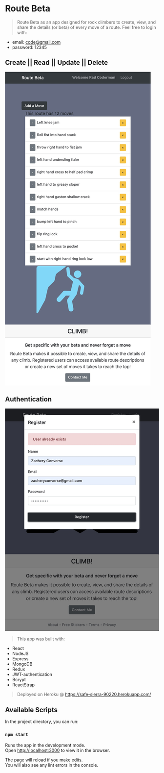 # Route Beta
> Route Beta as an app designed for rock climbers to create, view, and share the details (or beta) of every move of a route.
> Feel free to login with:
- email: code@gmail.com
- password: 12345

## Create || Read || Update || Delete
![Mobile Image](public/RouteBeta.jpg)

## Authentication
![Mobile Image](public/beta.jpg)


> This app was built with:
* React
* NodeJS
* Express
* MongoDB
* Redux
* JWT-authentication
* Bcrypt
* ReactStrap


> Deployed on Heroku @ https://safe-sierra-90220.herokuapp.com/

## Available Scripts

In the project directory, you can run:

### `npm start`

Runs the app in the development mode.<br />
Open [http://localhost:3000](http://localhost:3000) to view it in the browser.

The page will reload if you make edits.<br />
You will also see any lint errors in the console.

